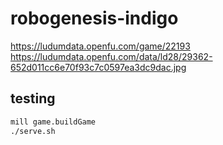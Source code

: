 # robogenesis-indigo

https://ludumdata.openfu.com/game/22193
https://ludumdata.openfu.com/data/ld28/29362-652d011cc6e70f93c7c0597ea3dc9dac.jpg

## testing

```bash
mill game.buildGame
./serve.sh
```
